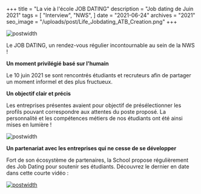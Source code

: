 +++
title = "La vie à l'école JOB DATING"
description = "Job dating de Juin 2021"
tags = [
    "Interview",
    "NWS",
]
date = "2021-06-24"
archives = "2021"
seo_image = "/uploads/post/Life_Jobdating_ATB_Creation.png"
+++

![postwidth](/uploads/post/Life_Jobdating_ATB_Creation.png)

Le JOB DATING, un rendez-vous régulier incontournable au sein de la NWS !  

<!--more-->

**Un moment privilégié basé sur l'humain**

Le 10 juin 2021 se sont rencontrés étudiants et recruteurs afin de partager un moment informel et des plus fructueux.

**Un objectif clair et précis**

Les entreprises présentes avaient pour objectif de présélectionner les profils pouvant correspondre aux attentes du poste proposé. La personnalité et les compétences métiers de nos étudiants ont été ainsi mises en lumière !

![postwidth](/uploads/post/Life_Jobdating_Billy.png)

**Un partenariat avec les entreprises qui ne cesse de se développer**

Fort de son écosystème de partenaires, la School propose régulièrement des Job Dating pour soutenir ses étudiants. Découvrez le dernier en date dans cette courte vidéo :

[![postwidth](/uploads/post/Life_Jobdating_Juin2021_Video.png)](https://youtu.be/aDOApw_dpFs "Normandie Web School Job Dating Juin 2021")
